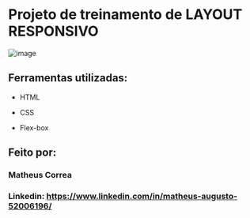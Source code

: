 # Projeto de treinamento de LAYOUT RESPONSIVO


![image](https://github.com/user-attachments/assets/927c929f-fd0e-4646-b02f-98bc7fe12335)



## Ferramentas utilizadas:

* HTML

* CSS

* Flex-box

## Feito por:

### Matheus Correa

### Linkedin: https://www.linkedin.com/in/matheus-augusto-52006196/
